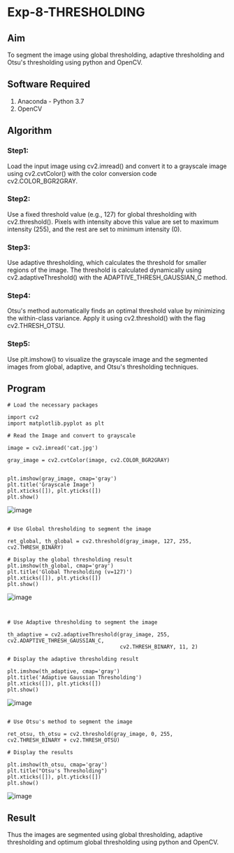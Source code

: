 # Exp-8-THRESHOLDING
## Aim
To segment the image using global thresholding, adaptive thresholding and Otsu's thresholding using python and OpenCV.

## Software Required
1. Anaconda - Python 3.7
2. OpenCV

## Algorithm

### Step1:
Load the input image using cv2.imread() and convert it to a grayscale image using cv2.cvtColor() with the color conversion code cv2.COLOR_BGR2GRAY.

### Step2:
Use a fixed threshold value (e.g., 127) for global thresholding with cv2.threshold(). Pixels with intensity above this value are set to maximum intensity (255), and the rest are set to minimum intensity (0).

### Step3:
Use adaptive thresholding, which calculates the threshold for smaller regions of the image. The threshold is calculated dynamically using cv2.adaptiveThreshold() with the ADAPTIVE_THRESH_GAUSSIAN_C method.

### Step4:
Otsu's method automatically finds an optimal threshold value by minimizing the within-class variance. Apply it using cv2.threshold() with the flag cv2.THRESH_OTSU.

### Step5:
Use plt.imshow() to visualize the grayscale image and the segmented images from global, adaptive, and Otsu's thresholding techniques.

## Program

```
# Load the necessary packages

import cv2
import matplotlib.pyplot as plt
```  
```
# Read the Image and convert to grayscale

image = cv2.imread('cat.jpg')

gray_image = cv2.cvtColor(image, cv2.COLOR_BGR2GRAY)
```
```

plt.imshow(gray_image, cmap='gray')
plt.title('Grayscale Image')
plt.xticks([]), plt.yticks([])
plt.show()

```
![image](https://github.com/user-attachments/assets/beb378ce-31da-423d-87c0-a415f36be394)

```

# Use Global thresholding to segment the image

ret_global, th_global = cv2.threshold(gray_image, 127, 255, cv2.THRESH_BINARY)
```
```
# Display the global thresholding result
plt.imshow(th_global, cmap='gray')
plt.title('Global Thresholding (v=127)')
plt.xticks([]), plt.yticks([])
plt.show()
```
![image](https://github.com/user-attachments/assets/7a6ecbcb-c14c-431f-ad57-c077c4569fa8)

```


# Use Adaptive thresholding to segment the image

th_adaptive = cv2.adaptiveThreshold(gray_image, 255, cv2.ADAPTIVE_THRESH_GAUSSIAN_C,
                                    cv2.THRESH_BINARY, 11, 2)
```
```
# Display the adaptive thresholding result

plt.imshow(th_adaptive, cmap='gray')
plt.title('Adaptive Gaussian Thresholding')
plt.xticks([]), plt.yticks([])
plt.show()

```
![image](https://github.com/user-attachments/assets/8d065b37-7eee-4098-bd6b-681910f7c723)

```

# Use Otsu's method to segment the image 

ret_otsu, th_otsu = cv2.threshold(gray_image, 0, 255, cv2.THRESH_BINARY + cv2.THRESH_OTSU)
```
```
# Display the results

plt.imshow(th_otsu, cmap='gray')
plt.title("Otsu's Thresholding")
plt.xticks([]), plt.yticks([])
plt.show()

```
![image](https://github.com/user-attachments/assets/43060ed1-eb02-4ff6-851d-997e212b241a)

## Result
Thus the images are segmented using global thresholding, adaptive thresholding and optimum global thresholding using python and OpenCV.
